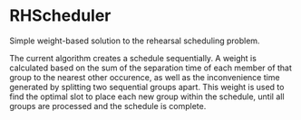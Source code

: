 # RHScheduler
Simple weight-based solution to the rehearsal scheduling problem.

The current algorithm creates a schedule sequentially. A weight is calculated based on the sum of the separation time of each member of that group to the nearest other occurence, as well as the inconvenience time generated by splitting two sequential groups apart. This weight is used to find the optimal slot to place each new group within the schedule, until all groups are processed and the schedule is complete.
